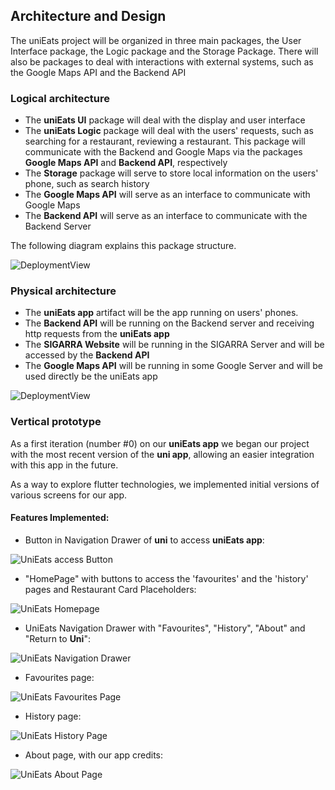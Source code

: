 ## Architecture and Design

The uniEats project will be organized in three main packages, the User Interface package, the Logic package and the Storage Package. There will also be packages to deal with interactions with external systems, such as the Google Maps API and the Backend API

### Logical architecture

- The **uniEats UI** package will deal with the display and user interface
- The **uniEats Logic** package will deal with the users' requests, such as searching for a restaurant, reviewing a restaurant. This package will communicate with the Backend and Google Maps via the packages **Google Maps API** and **Backend API**, respectively
- The **Storage** package will serve to store local information on the users' phone, such as search history
- The **Google Maps API** will serve as an interface to communicate with Google Maps
- The **Backend API** will serve as an interface to communicate with the Backend Server

The following diagram explains this package structure.

![DeploymentView](/images/PackagesDiagram.png)

### Physical architecture

- The **uniEats app** artifact will be the app running on users' phones.
- The **Backend API** will be running on the Backend server and receiving http requests from the **uniEats app**
- The **SIGARRA Website** will be running in the SIGARRA Server and will be accessed by the **Backend API**
- The **Google Maps API** will be running in some Google Server and will be used directly be the uniEats app

![DeploymentView](/images/DeploymentDiagram.png)

### Vertical prototype

As a first iteration (number #0) on our **uniEats app** we began our project with the most recent version of the **uni app**, allowing an easier integration with this app in the future. 

As a way to explore flutter technologies, we implemented initial versions of various screens for our app. 
#### Features Implemented:

- Button in Navigation Drawer of **uni** to access **uniEats app**:

![UniEats access Button](/images/vertical_prototype/unieats_access_button.png)

- "HomePage" with buttons to access the 'favourites' and the 'history' pages and Restaurant Card Placeholders:

![UniEats Homepage](/images/vertical_prototype/unieats_home_page.png)

- UniEats Navigation Drawer with "Favourites", "History", "About" and "Return to **Uni**":

![UniEats Navigation Drawer](/images/vertical_prototype/unieats_nav_drawer.png)

- Favourites page:

![UniEats Favourites Page](/images/vertical_prototype/unietas_favourites_page.png)

- History page:

![UniEats History Page](/images/vertical_prototype/unieats_history_page.png)

- About page, with our app credits: 

![UniEats About Page](/images/vertical_prototype/unieats_about_page.png)